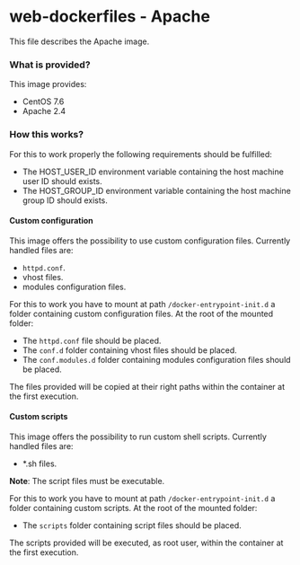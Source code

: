 # web-dockerfiles - Apache
This file describes the Apache image.

### What is provided?
This image provides:

* CentOS 7.6
* Apache 2.4

### How this works?
For this to work properly the following requirements should be fulfilled:

* The HOST_USER_ID environment variable containing the host machine user ID should exists.
* The HOST_GROUP_ID environment variable containing the host machine group ID should exists.

#### Custom configuration 
This image offers the possibility to use custom configuration files.
Currently handled files are:

* `httpd.conf`.
* vhost files.
* modules configuration files.

For this to work you have to mount at path `/docker-entrypoint-init.d` a folder 
containing custom configuration files. At the root of the mounted folder:

* The `httpd.conf` file should be placed.
* The `conf.d` folder containing vhost files should be placed.
* The `conf.modules.d` folder containing modules configuration files should be placed.

The files provided will be copied at their right paths within the container 
at the first execution.

#### Custom scripts 
This image offers the possibility to run custom shell scripts.
Currently handled files are:

* *.sh files.

**Note**: The script files must be executable.

For this to work you have to mount at path `/docker-entrypoint-init.d` a folder 
containing custom scripts. At the root of the mounted folder:

* The `scripts` folder containing script files should be placed.

The scripts provided will be executed, as root user, within the container at the first execution.